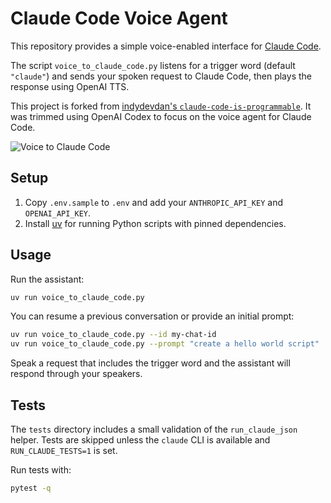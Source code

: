 # Claude Code Voice Agent

This repository provides a simple voice-enabled interface for [Claude Code](https://docs.anthropic.com/en/docs/agents-and-tools/claude-code/overview).

The script `voice_to_claude_code.py` listens for a trigger word (default `"claude"`) and sends your spoken request to Claude Code, then plays the response using OpenAI TTS.

This project is forked from [indydevdan's `claude-code-is-programmable`](https://github.com/indydevdan/claude-code-is-programmable). It was trimmed using OpenAI Codex to focus on the voice agent for Claude Code.

![Voice to Claude Code](images/voice-to-claude-code.png)

## Setup

1. Copy `.env.sample` to `.env` and add your `ANTHROPIC_API_KEY` and `OPENAI_API_KEY`.
2. Install [uv](https://github.com/astral-sh/uv) for running Python scripts with pinned dependencies.

## Usage

Run the assistant:

```bash
uv run voice_to_claude_code.py
```

You can resume a previous conversation or provide an initial prompt:

```bash
uv run voice_to_claude_code.py --id my-chat-id
uv run voice_to_claude_code.py --prompt "create a hello world script"
```

Speak a request that includes the trigger word and the assistant will respond through your speakers.

## Tests

The `tests` directory includes a small validation of the `run_claude_json` helper. Tests are skipped unless the `claude` CLI is available and `RUN_CLAUDE_TESTS=1` is set.

Run tests with:

```bash
pytest -q
```
